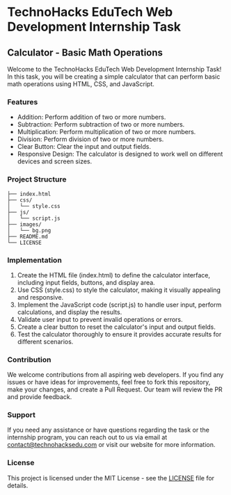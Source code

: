 # TechnoHacks EduTech Web Development Internship Task

## Calculator - Basic Math Operations

Welcome to the TechnoHacks EduTech Web Development Internship Task! In this task, you will be creating a simple calculator that can perform basic math operations using HTML, CSS, and JavaScript.

### Features

- Addition: Perform addition of two or more numbers.
- Subtraction: Perform subtraction of two or more numbers.
- Multiplication: Perform multiplication of two or more numbers.
- Division: Perform division of two or more numbers.
- Clear Button: Clear the input and output fields.
- Responsive Design: The calculator is designed to work well on different devices and screen sizes.

### Project Structure

```
├── index.html
├── css/
│   └── style.css
├── js/
│   └── script.js
├── images/
│   └── bg.png
├── README.md
└── LICENSE
```

### Implementation

1. Create the HTML file (index.html) to define the calculator interface, including input fields, buttons, and display area.
2. Use CSS (style.css) to style the calculator, making it visually appealing and responsive.
3. Implement the JavaScript code (script.js) to handle user input, perform calculations, and display the results.
4. Validate user input to prevent invalid operations or errors.
5. Create a clear button to reset the calculator's input and output fields.
6. Test the calculator thoroughly to ensure it provides accurate results for different scenarios.

### Contribution

We welcome contributions from all aspiring web developers. If you find any issues or have ideas for improvements, feel free to fork this repository, make your changes, and create a Pull Request. Our team will review the PR and provide feedback.

### Support

If you need any assistance or have questions regarding the task or the internship program, you can reach out to us via email at contact@technohacksedu.com or visit our website for more information.

### License

This project is licensed under the MIT License - see the [LICENSE](LICENSE) file for details.


